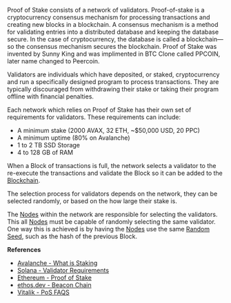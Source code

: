 Proof of Stake consists of a network of validators.
Proof-of-stake is a cryptocurrency consensus mechanism for processing transactions and creating new blocks in a blockchain. A consensus mechanism is a method for validating entries into a distributed database and keeping the database secure. In the case of cryptocurrency, the database is called a blockchain—so the consensus mechanism secures the blockchain. Proof of Stake was invented by Sunny King and was implimented in BTC Clone called PPCOIN, later name changed to Peercoin.

Validators are individuals which have deposited, or staked, cryptocurrency
and run a specifically designed program to process transactions.
They are typically discouraged from withdrawing their stake or taking their program
offline with financial penalties.

Each network which relies on Proof of Stake has their own set of requirements
for validators. These requirements can include:

-   A minimum stake (2000 AVAX, 32 ETH, ~$50,000 USD, 20 PPC)
-   A minimum uptime (80% on Avalanche)
-   1 to 2 TB SSD Storage
-   4 to 128 GB of RAM

When a Block of transactions is full, the network selects a validator to the
re-execute the transactions and validate the Block so it can be added to the
[Blockchain](#WhatIsABlockchain).

The selection process for validators depends on the network, they can be selected
randomly, or based on the how large their stake is.

The [Nodes](#WhatIsANode) within the network are responsible for selecting the validators.
This all [Nodes](#WhatIsANode) must be capable of randomly selecting the same validator.
One way this is achieved is by having the [Nodes](#WhatIsANode) use the same
[Random Seed](https://en.wikipedia.org/wiki/Random_seed), such as the hash of the previous Block.

**References**
-   [Avalanche - What is Staking](https://docs.avax.network/nodes/validate/staking)
-   [Solana - Validator Requirements](https://docs.solana.com/running-validator/validator-reqs)
-   [Ethereum - Proof of Stake](https://ethereum.org/en/developers/docs/consensus-mechanisms/pos/)
-   [ethos.dev - Beacon Chain](https://ethos.dev/beacon-chain/)
-   [Vitalik - PoS FAQS](https://vitalik.ca/general/2017/12/31/pos_faq.html#how-does-validator-selection-work-and-what-is-stake-grinding)
